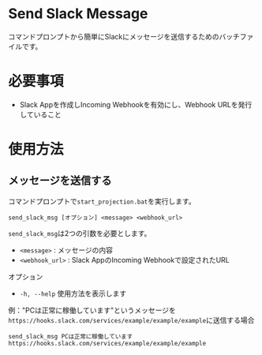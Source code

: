 # Send Slack Message
コマンドプロンプトから簡単にSlackにメッセージを送信するためのバッチファイルです。

# 必要事項
- Slack Appを作成しIncoming Webhookを有効にし、Webhook URLを発行していること

# 使用方法
## メッセージを送信する
コマンドプロンプトで`start_projection.bat`を実行します。
```
send_slack_msg [オプション] <message> <webhook_url>
```

`send_slack_msg`は2つの引数を必要とします。

- `<message>`     : メッセージの内容
- `<webhook_url>` : Slack AppのIncoming Webhookで設定されたURL

オプション
  - `-h, --help` 使用方法を表示します

例："PCは正常に稼働しています"というメッセージを`https://hooks.slack.com/services/example/example/example`に送信する場合
```
send_slack_msg PCは正常に稼働しています https://hooks.slack.com/services/example/example/example
```